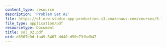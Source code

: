 ```yaml
---
content_type: resource
description: 'Problem Set #2'
file: https://ol-ocw-studio-app-production.s3.amazonaws.com/courses/5-12-organic-chemistry-i-spring-2003/d8567e0dfa496467dd40d50c73fbd047_sol_02.pdf
file_type: application/pdf
resourcetype: Document
title: sol_02.pdf
uid: d8567e0d-fa49-6467-dd40-d50c73fbd047
---
```

